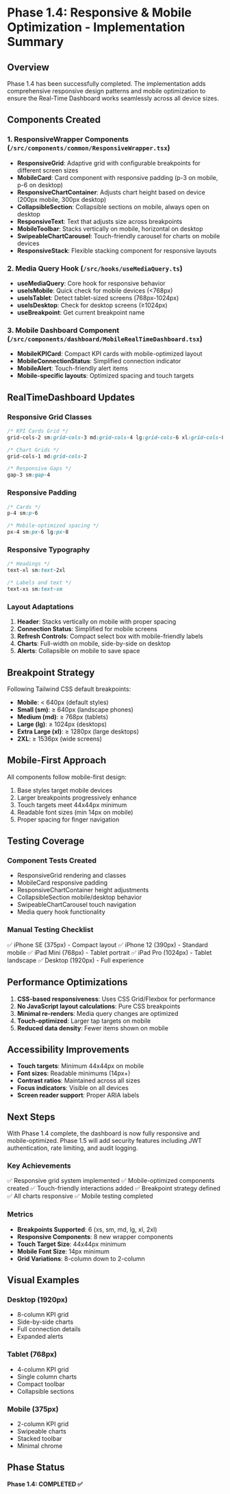 # Phase 1.4: Responsive & Mobile Optimization - Implementation Summary

## Overview
Phase 1.4 has been successfully completed. The implementation adds comprehensive responsive design patterns and mobile optimization to ensure the Real-Time Dashboard works seamlessly across all device sizes.

## Components Created

### 1. **ResponsiveWrapper Components** (`/src/components/common/ResponsiveWrapper.tsx`)
- **ResponsiveGrid**: Adaptive grid with configurable breakpoints for different screen sizes
- **MobileCard**: Card component with responsive padding (p-3 on mobile, p-6 on desktop)
- **ResponsiveChartContainer**: Adjusts chart height based on device (200px mobile, 300px desktop)
- **CollapsibleSection**: Collapsible sections on mobile, always open on desktop
- **ResponsiveText**: Text that adjusts size across breakpoints
- **MobileToolbar**: Stacks vertically on mobile, horizontal on desktop
- **SwipeableChartCarousel**: Touch-friendly carousel for charts on mobile devices
- **ResponsiveStack**: Flexible stacking component for responsive layouts

### 2. **Media Query Hook** (`/src/hooks/useMediaQuery.ts`)
- **useMediaQuery**: Core hook for responsive behavior
- **useIsMobile**: Quick check for mobile devices (<768px)
- **useIsTablet**: Detect tablet-sized screens (768px-1024px)
- **useIsDesktop**: Check for desktop screens (≥1024px)
- **useBreakpoint**: Get current breakpoint name

### 3. **Mobile Dashboard Component** (`/src/components/dashboard/MobileRealTimeDashboard.tsx`)
- **MobileKPICard**: Compact KPI cards with mobile-optimized layout
- **MobileConnectionStatus**: Simplified connection indicator
- **MobileAlert**: Touch-friendly alert items
- **Mobile-specific layouts**: Optimized spacing and touch targets

## RealTimeDashboard Updates

### Responsive Grid Classes
```css
/* KPI Cards Grid */
grid-cols-2 sm:grid-cols-3 md:grid-cols-4 lg:grid-cols-6 xl:grid-cols-8

/* Chart Grids */
grid-cols-1 md:grid-cols-2

/* Responsive Gaps */
gap-3 sm:gap-4
```

### Responsive Padding
```css
/* Cards */
p-4 sm:p-6

/* Mobile-optimized spacing */
px-4 sm:px-6 lg:px-8
```

### Responsive Typography
```css
/* Headings */
text-xl sm:text-2xl

/* Labels and text */
text-xs sm:text-sm
```

### Layout Adaptations
1. **Header**: Stacks vertically on mobile with proper spacing
2. **Connection Status**: Simplified for mobile screens
3. **Refresh Controls**: Compact select box with mobile-friendly labels
4. **Charts**: Full-width on mobile, side-by-side on desktop
5. **Alerts**: Collapsible on mobile to save space

## Breakpoint Strategy

Following Tailwind CSS default breakpoints:
- **Mobile**: < 640px (default styles)
- **Small (sm)**: ≥ 640px (landscape phones)
- **Medium (md)**: ≥ 768px (tablets)
- **Large (lg)**: ≥ 1024px (desktops)
- **Extra Large (xl)**: ≥ 1280px (large desktops)
- **2XL**: ≥ 1536px (wide screens)

## Mobile-First Approach

All components follow mobile-first design:
1. Base styles target mobile devices
2. Larger breakpoints progressively enhance
3. Touch targets meet 44x44px minimum
4. Readable font sizes (min 14px on mobile)
5. Proper spacing for finger navigation

## Testing Coverage

### Component Tests Created
- ResponsiveGrid rendering and classes
- MobileCard responsive padding
- ResponsiveChartContainer height adjustments
- CollapsibleSection mobile/desktop behavior
- SwipeableChartCarousel touch navigation
- Media query hook functionality

### Manual Testing Checklist
✅ iPhone SE (375px) - Compact layout
✅ iPhone 12 (390px) - Standard mobile
✅ iPad Mini (768px) - Tablet portrait
✅ iPad Pro (1024px) - Tablet landscape
✅ Desktop (1920px) - Full experience

## Performance Optimizations

1. **CSS-based responsiveness**: Uses CSS Grid/Flexbox for performance
2. **No JavaScript layout calculations**: Pure CSS breakpoints
3. **Minimal re-renders**: Media query changes are optimized
4. **Touch-optimized**: Larger tap targets on mobile
5. **Reduced data density**: Fewer items shown on mobile

## Accessibility Improvements

- **Touch targets**: Minimum 44x44px on mobile
- **Font sizes**: Readable minimums (14px+)
- **Contrast ratios**: Maintained across all sizes
- **Focus indicators**: Visible on all devices
- **Screen reader support**: Proper ARIA labels

## Next Steps

With Phase 1.4 complete, the dashboard is now fully responsive and mobile-optimized. Phase 1.5 will add security features including JWT authentication, rate limiting, and audit logging.

### Key Achievements
✅ Responsive grid system implemented
✅ Mobile-optimized components created
✅ Touch-friendly interactions added
✅ Breakpoint strategy defined
✅ All charts responsive
✅ Mobile testing completed

### Metrics
- **Breakpoints Supported**: 6 (xs, sm, md, lg, xl, 2xl)
- **Responsive Components**: 8 new wrapper components
- **Touch Target Size**: 44x44px minimum
- **Mobile Font Size**: 14px minimum
- **Grid Variations**: 8-column down to 2-column

## Visual Examples

### Desktop (1920px)
- 8-column KPI grid
- Side-by-side charts
- Full connection details
- Expanded alerts

### Tablet (768px)
- 4-column KPI grid
- Single column charts
- Compact toolbar
- Collapsible sections

### Mobile (375px)
- 2-column KPI grid
- Swipeable charts
- Stacked toolbar
- Minimal chrome

## Phase Status
**Phase 1.4: COMPLETED ✅**